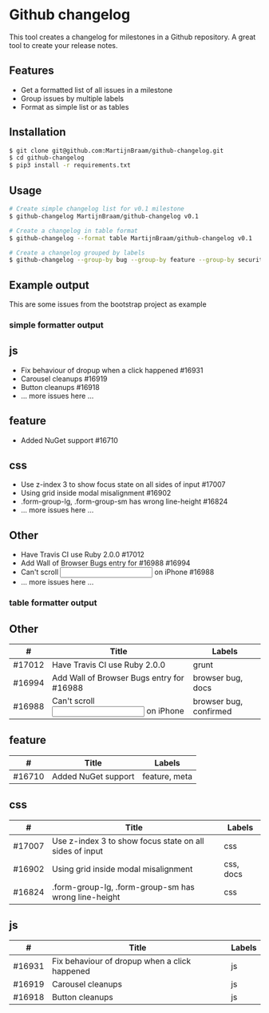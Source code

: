 # Github changelog

This tool creates a changelog for milestones in a Github repository. A great tool to create your release notes.

## Features

- Get a formatted list of all issues in a milestone
- Group issues by multiple labels
- Format as simple list or as tables

## Installation

```bash
$ git clone git@github.com:MartijnBraam/github-changelog.git
$ cd github-changelog
$ pip3 install -r requirements.txt
```

## Usage

```bash
# Create simple changelog list for v0.1 milestone
$ github-changelog MartijnBraam/github-changelog v0.1

# Create a changelog in table format
$ github-changelog --format table MartijnBraam/github-changelog v0.1

# Create a changelog grouped by labels
$ github-changelog --group-by bug --group-by feature --group-by security MartijnBraam/github-changelog v0.1
```

## Example output

This are some issues from the bootstrap project as example

### simple formatter output

## js

- Fix behaviour of dropup when a click happened #16931
- Carousel cleanups #16919
- Button cleanups #16918
- ... more issues here ...

## feature

- Added NuGet support #16710

## css

- Use z-index 3 to show focus state on all sides of input #17007
- Using grid inside modal misalignment #16902
- .form-group-lg, .form-group-sm <label> has wrong line-height #16824
- ... more issues here ...

## Other

- Have Travis CI use Ruby 2.0.0 #17012
- Add Wall of Browser Bugs entry for #16988 #16994
- Can't scroll <input type=text> on iPhone #16988
- ... more issues here ...

### table formatter output

## Other

| # | Title | Labels |
| --- | ----- | ------ |
| #17012 | Have Travis CI use Ruby 2.0.0 | grunt |
| #16994 | Add Wall of Browser Bugs entry for #16988 | browser bug, docs |
| #16988 | Can't scroll <input type=text> on iPhone | browser bug, confirmed |

## feature

| # | Title | Labels |
| --- | ----- | ------ |
| #16710 | Added NuGet support | feature, meta |

## css

| # | Title | Labels |
| --- | ----- | ------ |
| #17007 | Use z-index 3 to show focus state on all sides of input | css |
| #16902 | Using grid inside modal misalignment | css, docs |
| #16824 | .form-group-lg, .form-group-sm <label> has wrong line-height | css |

## js

| # | Title | Labels |
| --- | ----- | ------ |
| #16931 | Fix behaviour of dropup when a click happened | js |
| #16919 | Carousel cleanups | js |
| #16918 | Button cleanups | js |
